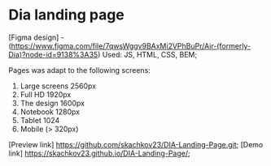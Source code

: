 # Dia landing page
[Figma design] - (https://www.figma.com/file/7qwsWggv9BAxMi2VPhBuPr/Air-(formerly-Dia)?node-id=9138%3A35)
Used: JS, HTML, CSS, BEM;

Pages was adapt to the following screens:

1. Large screens 2560px
2. Full HD 1920px
3. The design 1600px
4. Notebook 1280px
5. Tablet 1024
6. Mobile (> 320px)

[Preview link] https://github.com/skachkov23/DIA-Landing-Page.git;
[Demo link] https://skachkov23.github.io/DIA-Landing-Page/;
